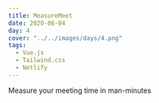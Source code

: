 ```yaml
---
title: MeasureMeet
date: 2020-06-04
day: 4
cover: "../../images/days/4.png"
tags:
  - Vue.js
  - Tailwind.css
  - Netlify
---
```


Measure your meeting time in man-minutes
